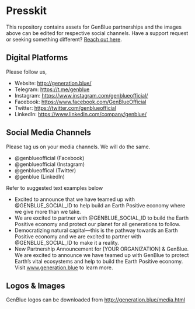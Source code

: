 # Presskit 
This repository contains assets for GenBlue partnerships and the images above can be edited for respective social channels.
Have a support request or seeking something different? [Reach out here](https://github.com/genblue/presskit/issues).

## Digital Platforms

Please follow us, 
* Website: http://generation.blue/
* Telegram: https://t.me/genblue
* Instagram: https://www.instagram.com/genblueofficial/
* Facebook: https://www.facebook.com/GenBlueOfficial
* Twitter: https://twitter.com/genblueofficial 
* LinkedIn: https://www.linkedin.com/company/genblue/

## Social Media Channels

Please tag us on your media channels. We will do the same.
* @genblueofficial (Facebook)
* @genblueofficial (Instagram)
* @genblueoffical (Twitter)
* @genblue (LinkedIn)

Refer to suggested text examples below
* Excited to announce that we have teamed up with @GENBLUE_SOCIAL_ID to help build an Earth Positive economy where we give more than we take. 
* We are excited to partner with @GENBLUE_SOCIAL_ID to build the Earth Positive economy and protect our planet for all generations to follow.
* Democratizing natural capital—this is the pathway towards an Earth Positive economy and we are excited to partner with @GENBLUE_SOCIAL_ID to make it a reality.
* New Partnership Announcement for [YOUR ORGANIZATION] & GenBlue. We are excited to announce we have teamed up with GenBlue to protect Earth’s vital ecosystems and help to build the Earth Positive economy. Visit www.generation.blue to learn more.

## Logos & Images
GenBlue logos can be downloaded from http://generation.blue/media.html
